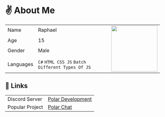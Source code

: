 # ✌ About Me
<table>
  <tr>
    <td>Name</td>
    <td>Raphael</td>
    <td rowspan="4"><img src="https://distok.top/stickers/755240383084232756/755244316976218142.gif" width="150" height="150"></td>
  </tr>
  <tr>
    <td>Age</td>
    <td>15</td>
  </tr>
  <tr>
    <td>Gender</td>
    <td>Male</td>
  </tr>
  <tr>
    <td>Languages</td>
    <td><code>C#</code> <code>HTML CSS JS</code> <code>Batch</code> <code>Different Types Of JS</code></td>
  </tr>
</table>

## 🔔 Links
<table>
  <tr>
    <td>Discord Server</td>
    <td><a href="https://dsc.gg/polar69">Polar Development</a></td>
  </tr>
  <tr>
    <td>Popular Project</td>
    <td><a href="https://polar-chatty.polar-69.repl.co/">Polar Chat</a></td>
  </tr>
</table>

